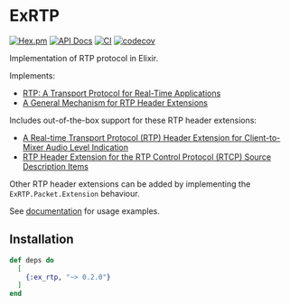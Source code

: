 # ExRTP
[![Hex.pm](https://img.shields.io/hexpm/v/ex_rtp.svg)](https://hex.pm/packages/ex_rtp)
[![API Docs](https://img.shields.io/badge/api-docs-yellow.svg?style=flat)](https://hexdocs.pm/ex_rtp)
[![CI](https://img.shields.io/github/actions/workflow/status/elixir-webrtc/ex_rtp/ci.yml?logo=github&label=CI)](https://github.com/elixir-webrtc/ex_rtp/actions/workflows/ci.yml)
[![codecov](https://codecov.io/gh/elixir-webrtc/ex_rtp/graph/badge.svg?token=E98NHC8B00)](https://codecov.io/gh/elixir-webrtc/ex_rtp)

Implementation of RTP protocol in Elixir. 

Implements:
- [RTP: A Transport Protocol for Real-Time Applications](https://datatracker.ietf.org/doc/html/rfc3550)
- [A General Mechanism for RTP Header Extensions](https://datatracker.ietf.org/doc/html/rfc8285)

Includes out-of-the-box support for these RTP header extensions:
- [A Real-time Transport Protocol (RTP) Header Extension for Client-to-Mixer Audio Level Indication](https://datatracker.ietf.org/doc/html/rfc6464)
- [RTP Header Extension for the RTP Control Protocol (RTCP) Source Description Items](https://datatracker.ietf.org/doc/html/rfc7941)

Other RTP header extensions can be added by implementing the `ExRTP.Packet.Extension` behaviour.

See [documentation](https://hexdocs.pm/ex_rtp) for usage examples.

## Installation

```elixir
def deps do
  [
    {:ex_rtp, "~> 0.2.0"}
  ]
end
```

